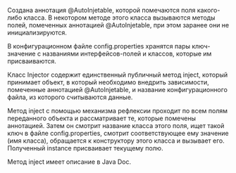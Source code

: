 Создана аннотация @AutoInjetable, которой помечаются поля какого-либо класса. В некотором методе этого класса вызываются методы полей, помеченных аннотацией @AutoInjetable, при этом заранее они не инициализируются.

В конфигурационном файле config.properties хранятся пары ключ-значение с названиями интерфейсов-полей и классов, которые им присваиваются.

Класс Injector содержит единственный публичный метод inject, который принимает объект, в который необходимо внедрить зависимости, помеченные аннотацией @AutoInjetable, и название конфигурационного файла, из которого считываются данные.

Метод inject с помощью механизма рефлексии проходит по всем полям переданного объекта и рассматривает те, которые помечены аннотацией. Затем он смотрит название класса этого поля, ищет такой ключ в файле config.properties,
смотрит соответствующее ему значение (имя класса), обращается к конструктору этого класса и вызывает его. Полученный instance присваивает текущему полю.

Метод inject имеет описание в Java Doc.
